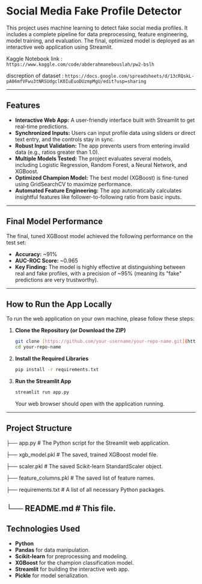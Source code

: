 # Social Media Fake Profile Detector

This project uses machine learning to detect fake social media profiles. It includes a complete pipeline for data preprocessing, feature engineering, model training, and evaluation. The final, optimized model is deployed as an interactive web application using Streamlit.

Kaggle Notebook link : `https://www.kaggle.com/code/abderahmanebouslah/pw2-bslh`

discreption of dataset : `https://docs.google.com/spreadsheets/d/13cRQskL-pA06mfVFwu3tNRSUdgclK0IuEuoDUzmpMgU/edit?usp=sharing`

---

## Features

- **Interactive Web App:** A user-friendly interface built with Streamlit to get real-time predictions.
- **Synchronized Inputs:** Users can input profile data using sliders or direct text entry, and the controls stay in sync.
- **Robust Input Validation:** The app prevents users from entering invalid data (e.g., ratios greater than 1.0).
- **Multiple Models Tested:** The project evaluates several models, including Logistic Regression, Random Forest, a Neural Network, and XGBoost.
- **Optimized Champion Model:** The best model (XGBoost) is fine-tuned using GridSearchCV to maximize performance.
- **Automated Feature Engineering:** The app automatically calculates insightful features like follower-to-following ratio from basic inputs.

---

## Final Model Performance

The final, tuned XGBoost model achieved the following performance on the test set:

- **Accuracy:** ~91%
- **AUC-ROC Score:** ~0.965
- **Key Finding:** The model is highly effective at distinguishing between real and fake profiles, with a precision of ~95% (meaning its "fake" predictions are very trustworthy).

---

## How to Run the App Locally

To run the web application on your own machine, please follow these steps:

1.  **Clone the Repository (or Download the ZIP)**
    ```bash
    git clone [https://github.com/your-username/your-repo-name.git](https://github.com/your-username/your-repo-name.git)
    cd your-repo-name
    ```

2.  **Install the Required Libraries**
    ```bash
    pip install -r requirements.txt
    ```

3.  **Run the Streamlit App**
    ```bash
    streamlit run app.py
    ```
    Your web browser should open with the application running.

---

## Project Structure

├── app.py                  # The Python script for the Streamlit web application.

├── xgb_model.pkl           # The saved, trained XGBoost model file.

├── scaler.pkl              # The saved Scikit-learn StandardScaler object.

├── feature_columns.pkl     # The saved list of feature names.

├── requirements.txt        # A list of all necessary Python packages.

└── README.md               # This file.
---

## Technologies Used

- **Python**
- **Pandas** for data manipulation.
- **Scikit-learn** for preprocessing and modeling.
- **XGBoost** for the champion classification model.
- **Streamlit** for building the interactive web app.
- **Pickle** for model serialization.
